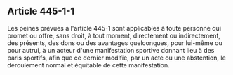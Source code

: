 Article 445-1-1
----
Les peines prévues à l'article 445-1 sont applicables à toute personne qui
promet ou offre, sans droit, à tout moment, directement ou indirectement, des
présents, des dons ou des avantages quelconques, pour lui-même ou pour autrui, à
un acteur d'une manifestation sportive donnant lieu à des paris sportifs, afin
que ce dernier modifie, par un acte ou une abstention, le déroulement normal et
équitable de cette manifestation.

